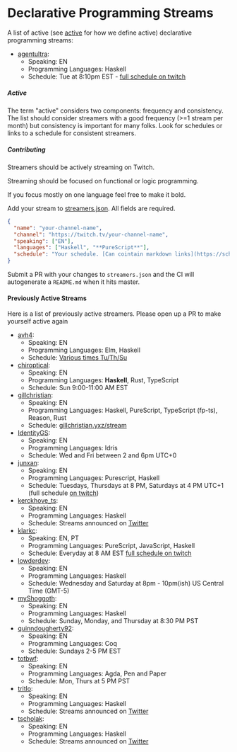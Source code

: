 # Declarative Programming Streams

A list of active (see [active](#active) for how we define active) declarative programming streams:

<!-- generated:start -->

- [agentultra](https://www.twitch.tv/agentultra):
  - Speaking: EN
  - Programming Languages: Haskell
  - Schedule: Tue at 8:10pm EST - [full schedule on twitch](https://www.twitch.tv/agentultra/schedule)

<!-- generated:end -->




##### Active

The term "active" considers two components: frequency and consistency. The list
should consider streamers with a good frequency (>=1 stream per month) but
consistency is important for many folks. Look for schedules or links to a
schedule for consistent streamers.

##### Contributing

Streamers should be actively streaming on Twitch.

Streaming should be focused on functional or logic programming.

If you focus mostly on one language feel free to make it bold.

Add your stream to [streamers.json](streamers.json). All fields are required.

```json
{
  "name": "your-channel-name",
  "channel": "https://twitch.tv/your-channel-name",
  "speaking": ["EN"],
  "languages": ["Haskell", "**PureScript**"],
  "schedule": "Your schedule. [Can cointain markdown links](https://schedule.com) and __formatting__"
}
```

Submit a PR with your changes to `streamers.json` and the CI will autogenerate
a `README.md` when it hits master.

#### Previously Active Streams

Here is a list of previously active streamers. Please open up a PR to make
yourself active again



<!-- generated:not-active-start -->

- [avh4](https://www.twitch.tv/avh4):
  - Speaking: EN
  - Programming Languages: Elm, Haskell
  - Schedule: [Various times Tu/Th/Su](https://twitter.com/avh4/status/1333478708934369282)
- [chiroptical](https://twitch.tv/chiroptical):
  - Speaking: EN
  - Programming Languages: **Haskell**, Rust, TypeScript
  - Schedule: Sun 9:00-11:00 AM EST
- [gillchristian](https://twitch.tv/gillchristian):
  - Speaking: EN
  - Programming Languages: Haskell, PureScript, TypeScript (fp-ts), Reason, Rust
  - Schedule: [gillchristian.yxz/stream](https://gillchristian.xyz/stream)
- [IdentityGS](https://twitch.tv/identityGS):
  - Speaking: EN
  - Programming Languages: Idris
  - Schedule: Wed and Fri between 2 and 6pm UTC+0
- [junxan](https://twitch.tv/junxan):
  - Speaking: EN
  - Programming Languages: Purescript, Haskell
  - Schedule: Tuesdays, Thursdays at 8 PM, Saturdays at 4 PM UTC+1 (full schedule [on twitch](https://www.twitch.tv/junxan/schedule))
- [kerckhove_ts](https://www.twitch.tv/kerckhove_ts):
  - Speaking: EN
  - Programming Languages: Haskell
  - Schedule: Streams announced on [Twitter](https://twitter.com/kerckhove_ts)
- [klarkc](https://www.twitch.tv/klarkc):
  - Speaking: EN, PT
  - Programming Languages: PureScript, JavaScript, Haskell
  - Schedule: Everyday at 8 AM EST [full schedule on twitch](https://www.twitch.tv/klarkc/schedule)
- [lowderdev](https://www.twitch.tv/lowderdev):
  - Speaking: EN
  - Programming Languages: Haskell
  - Schedule: Wednesday and Saturday at 8pm - 10pm(ish) US Central Time (GMT-5)
- [myShoggoth](https://www.twitch.tv/myshoggoth):
  - Speaking: EN
  - Programming Languages: Haskell
  - Schedule: Sunday, Monday, and Thursday at 8:30 PM PST
- [quinndougherty92](https://www.twitch.tv/quinndougherty92):
  - Speaking: EN
  - Programming Languages: Coq
  - Schedule: Sundays 2-5 PM EST
- [totbwf](https://www.twitch.tv/totbwf):
  - Speaking: EN
  - Programming Languages: Agda, Pen and Paper
  - Schedule: Mon, Thurs at 5 PM PST
- [tritlo](https://www.twitch.tv/tritlo):
  - Speaking: EN
  - Programming Languages: Haskell
  - Schedule: Streams announced on [Twitter](https://twitter.com/tritlo)
- [tscholak](https://www.twitch.tv/tscholak):
  - Speaking: EN
  - Programming Languages: Haskell
  - Schedule: Streams announced on [Twitter](https://twitter.com/tscholak)

<!-- generated:not-active-end -->




